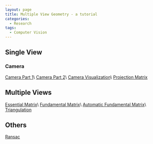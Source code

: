 ```yaml
---
layout: page
title: Multiple View Geometry - a tutorial
categories: 
  - Research
tags:
  - Computer Vision
---
```


<!-- [Post](http://www.robots.ox.ac.uk/~az/lectures/aims-cv/practical_MVG.html) -->

## Single View

### Camera
[Camera Part 1]({{site.url}}{{site.baseurl}}/blog/2017/01/camera-model/)\\
[Camera Part 2]({{site.url}}{{site.baseurl}}/blog/2017/05/camera-class/)\\
[Camera Visualization]({{site.url}}{{site.baseurl}}/blog/2017/05/draw-camera/)\\
[Projection Matrix]()

## Multiple Views
[Essential Matrix]({{site.url}}{{site.baseurl}}/blog/2017/08/essential-matrix/)\\
[Fundamental Matrix]({{site.url}}{{site.baseurl}}/blog/2017/06/fundamental-matrix/)\\
[Automatic Fundamental Matrix]({{site.url}}{{site.baseurl}}/blog/2017/09/auto-fundamental-matrix/)\\
[Triangulation]({{site.url}}{{site.baseurl}}/blog/2017/07/triangulation/)

## Others
[Ransac]({{site.url}}{{site.baseurl}}/blog/2017/08/ransac-framework/)